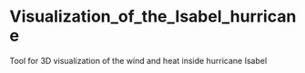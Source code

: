 # Visualization_of_the_Isabel_hurricane
Tool for 3D visualization of the wind and heat inside hurricane Isabel
